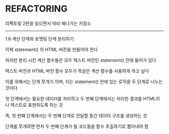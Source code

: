 # REFACTORING

리팩토링 2판을 읽으면서 따라 해나가는 저장소

----

1.6 계산 단계와 포맷팅 단계 분리하기

이제 statement() 의 HTML 버전을 만들어야 한다

하지만 분리 시킨 계산 함수들은 모두 텍스트 버전인 statement() 안에 들어가 있다

텍스트 버전과 HTML 버전 함수 모두가 똑같은 계산 함수를 사용하게 하고 싶다

이를 위해서는 단계 쪼개기 이며, 이는 statement() 안에 있는 로직을 두 단계로 나누는 것이다

첫 단계에서는 필요한 데이터를 처리하고 두 번째 단계에서는 처리한 결과를 HTML이나 텍스트로 표현하도록 하는 것

즉, 첫 번째 단계에서는 두 번째 단계로 전달할 중간 데이터 구조를 생성하는 것

단계를 쪼개려면 먼저 두 번째 단계가 될 코드들을 함수 추출하기로 뽑아내야 함